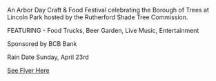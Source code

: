  An Arbor Day Craft & Food Festival celebrating the Borough of Trees at Lincoln Park hosted by the Rutherford Shade Tree Commission.

FEATURING - Food Trucks, Beer Garden, Live Music, Entertainment

Sponsored by BCB Bank

Rain Date Sunday, April 23rd

[See Flyer Here](https://storage.googleapis.com/static.rutherford-nj.com/committees/shade-tree/ShadeTree_Treefest_2023.pdf)

